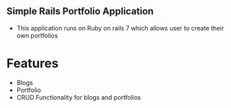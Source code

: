 ## Simple Rails Portfolio Application 

- This application runs on Ruby on rails 7 which allows user to create their own portfolios

# Features 

* Blogs 
* Portfolio
* CRUD Functionality for blogs and portfolios
